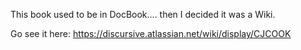 This book used to be in DocBook.... then I decided it was a Wiki.

Go see it here: https://discursive.atlassian.net/wiki/display/CJCOOK
